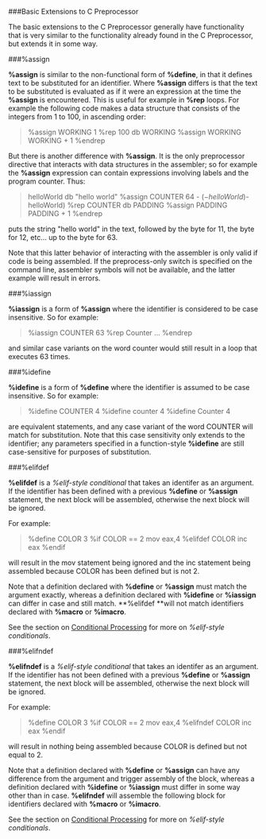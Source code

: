 ###Basic Extensions to C Preprocessor

 
 
 The basic extensions to the C Preprocessor generally have functionality that is very similar to the functionality already found in the C Preprocessor, but extends it in some way.


###%assign

 **%assign** is similar to the non-functional form of **%define**, in that it defines text to be substituted for an identifier.  Where **%assign** differs is that the text to be substituted is evaluated as if it were an expression at the time the **%assign** is encountered.  This is useful for example in **%rep** loops.  For example the following code makes a data structure that consists of the integers from 1 to 100, in ascending order:
 
> %assign WORKING 1
> %rep 100
>     db WORKING
> %assign WORKING WORKING + 1
> %endrep
 
 But there is another difference with **%assign**.  It is the only preprocessor directive that interacts with data structures in the assembler; so for example the **%assign** expression can contain expressions involving labels and the program counter.  Thus:
 
> helloWorld db "hello world"
> %assign COUNTER 64 - ($-helloWorld)
> %assign PADDING ($-helloWorld)
> %rep COUNTER
>     db PADDING
>     %assign PADDING PADDING + 1
> %endrep
 
 puts the string "hello world" in the text, followed by the byte for 11, the byte for 12, etc... up to the byte for 63.
 
 Note that this latter behavior of interacting with the assembler is only valid if code is being assembled.  If the preprocess-only switch is specified on the command line, assembler symbols will not be available, and the latter example will result in errors.


###%iassign

 **%iassign** is a form of **%assign** where the identifier is considered to be case insensitive.  So for example:
 
> %iassign COUNTER 63
> %rep Counter
>     ...
> %endrep
 
 and similar case variants on the word counter would still result in a loop that executes 63 times.


###%idefine

 **%idefine** is a form of **%define** where the identifier is assumed to be case insensitive.  So for example:
 
> %idefine COUNTER 4
> %idefine counter 4
> %idefine Counter 4
 
 are equivalent statements, and any case variant of the word COUNTER will match for substitution.  Note that this case sensitivity only extends to the identifier; any parameters specified in a function-style **%idefine** are still case-sensitive for purposes of substitution.


###%elifdef

   **%elifdef** is a _%elif-style conditional_ that takes an identifer as an argument.  If the identifier has been defined with a previous **%define** or **%assign** statement, the next block will be assembled, otherwise the next block will be ignored.
 
 For example:
 
> %define COLOR 3
> %if COLOR == 2
>     mov eax,4
 %elifdef COLOR
     inc eax
> %endif
 
 will result in the mov statement being ignored and the inc statement being assembled because COLOR has been defined but is not 2.
 
 Note that a definition declared with **%define** or **%assign** must match the argument exactly, whereas a definition declared with **%idefine** or **%iassign** can differ in case and still match.  **%elifdef **will not match identifiers declared with **%macro** or **%imacro**.
 
 See the section on [Conditional Processing](Conditional%20Processing.html) for more on _%elif-style conditionals_.


###%elifndef

 
   **%elifndef** is a _%elif-style conditional_ that takes an identifer as an argument.  If the identifier has not been defined with a previous **%define** or **%assign** statement, the next block will be assembled, otherwise the next block will be ignored.
 
 For example:
 
> %define COLOR 3
> %if COLOR == 2
>     mov eax,4
 %elifndef COLOR
     inc eax
>  %endif
 
 will result in nothing being assembled because COLOR is defined but not equal to 2.
 
 Note that a definition declared with **%define** or **%assign** can have any difference from the argument and trigger assembly of the block, whereas a definition declared with **%idefine** or **%iassign** must differ in some way other than in case.  **%elifndef** will assemble the following block for identifiers declared with **%macro** or **%imacro**.
 
 See the section on [Conditional Processing](Conditional%20Processing.html) for more on _%elif-style conditionals_.
     
 